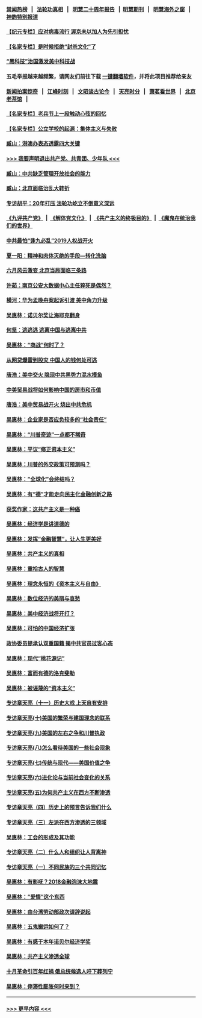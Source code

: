 #### [禁闻热榜](热点新闻.md?=0)  &nbsp;&nbsp;|&nbsp;&nbsp; [法轮功真相](https://github.com/gfw-breaker/truth/blob/master/README.md?=0) &nbsp;&nbsp;|&nbsp;&nbsp; [明慧二十周年报告](https://github.com/gfw-breaker/mh-reports/blob/master/README.md?=0) &nbsp;&nbsp;|&nbsp;&nbsp;[明慧期刊](https://github.com/gfw-breaker/mh-qikan) &nbsp;&nbsp;|&nbsp;&nbsp; [明慧海外之窗](https://github.com/gfw-breaker/mh-news/blob/master/README.md?=0) &nbsp;&nbsp;|&nbsp;&nbsp; [神韵特别报道](https://github.com/gfw-breaker/mh-news/blob/master/shenyun.md?=0)
#### [【纪元专栏】应对病毒流行 渥京未以加人为先引担忧](../pages/nsc423/n11875714.md?t=03042131) 
#### [【名家专栏】是时候拒绝“封杀文化”了](../pages/nsc423/n11814093.md?t=03042131) 
#### [“黑科技”治国激发美中科技战](../pages/nsc423/n11638056.md?t=03042131) 
#### 五毛举报越来越频繁，请网友们前往下载 [一键翻墙软件](https://github.com/gfw-breaker/ssr-accounts)，并将此项目推荐给亲友
#### [新闻拍案惊奇](https://github.com/gfw-breaker/banned-news/blob/master/pages/link4.md) &nbsp;&nbsp;|&nbsp;&nbsp; [江峰时刻](https://github.com/gfw-breaker/banned-news/blob/master/pages/link4.md) &nbsp;&nbsp;|&nbsp;&nbsp; [文昭谈古论今](https://github.com/gfw-breaker/banned-news/blob/master/pages/link4.md) &nbsp;&nbsp;|&nbsp;&nbsp; [天亮时分](https://github.com/gfw-breaker/banned-news/blob/master/pages/link4.md) &nbsp;&nbsp;|&nbsp;&nbsp; [萧茗看世界](https://github.com/gfw-breaker/banned-news/blob/master/pages/link4.md) &nbsp;&nbsp;|&nbsp;&nbsp; [北京老茶馆](https://github.com/gfw-breaker/banned-news/blob/master/pages/link4.md) &nbsp;&nbsp;|&nbsp;&nbsp; 
#### [【名家专栏】老兵节上一段触动心弦的回忆](../pages/nsc423/n11646016.md?t=03042131) 
#### [【名家专栏】公立学校的起源：集体主义与失败](../pages/nsc423/n11601833.md?t=03042131) 
#### [臧山：港澳办表态透露四大关键](../pages/nsc423/n11421628.md?t=03042131) 
#### [>>> 我要声明退出共产党、共青团、少年队 <<<](https://github.com/begood0513/goodnews/blob/master/quit/letter.md) 
#### [臧山：中共缺乏管理开放社会的能力](../pages/nsc423/n11407457.md?t=03042131) 
#### [臧山：北京面临治乱大转折](../pages/nsc423/n11406895.md?t=03042131) 
#### [专访胡平：20年打压 法轮功屹立不倒意义深远](../pages/nsc423/n11398800.md?t=03042131) 
#### [《九评共产党》](https://github.com/begood0513/9ping.md/blob/master/README.md) &nbsp;|&nbsp; [《解体党文化》](../../../../jtdwh.md/blob/master/README.md)  &nbsp;|&nbsp; [《共产主义的终极目的》](../../../../gczydzjmd.md/blob/master/README.md) &nbsp;|&nbsp; [《魔鬼在统治我们的世界》](../../../../mgztzwmdsj.md/blob/master/README.md) 
#### [中共最怕“逢九必乱”2019人权战开火](../pages/nsc423/n11385248.md?t=03042131) 
#### [夏一阳：精神和肉体灭绝的手段—转化洗脑](../pages/nsc423/n11368250.md?t=03042131) 
#### [六月风云激变 北京当局面临三条路](../pages/nsc423/n11313668.md?t=03042131) 
#### [许茹：南京公安大数据中心主任猝死是偶然？](../pages/nsc423/n11064744.md?t=03042131) 
#### [横河：华为孟晚舟案起诉引渡 美中角力升级](../pages/nsc423/n11027230.md?t=03042131) 
#### [吴惠林：诺贝尔奖让海耶克翻身](../pages/nsc423/n10890049.md?t=03042131) 
#### [何坚：逃逃逃 逃离中国与逃离中共](../pages/nsc423/n10592891.md?t=03042131) 
#### [吴惠林：“商战”何时了？](../pages/nsc423/n10573558.md?t=03042131) 
#### [从网贷爆雷到股灾 中国人的钱何处可逃](../pages/nsc423/n10572800.md?t=03042131) 
#### [唐浩：美中交火 隐现中共黑势力混水摸鱼](../pages/nsc423/n10544040.md?t=03042131) 
#### [中美贸易战将如何影响中国的房市和币值](../pages/nsc423/n10543697.md?t=03042131) 
#### [唐浩：美中贸易战开火 烧出中共危机](../pages/nsc423/n10540126.md?t=03042131) 
#### [吴惠林：企业家是否应负较多的“社会责任”](../pages/nsc423/n10535022.md?t=03042131) 
#### [吴惠林：“川普奇迹”一点都不稀奇](../pages/nsc423/n10512808.md?t=03042131) 
#### [吴惠林：平议“修正资本主义”](../pages/nsc423/n10495724.md?t=03042131) 
#### [吴惠林：川普的外交政策可预测吗？](../pages/nsc423/n10462387.md?t=03042131) 
#### [吴惠林：“全球化”会终结吗？](../pages/nsc423/n10452838.md?t=03042131) 
#### [吴惠林：有“德”才能走向民主化金融创新之路](../pages/nsc423/n10432292.md?t=03042131) 
#### [获奖作家：这共产主义是一种癌](../pages/nsc423/n10431541.md?t=03042131) 
#### [吴惠林：经济学是讲道德的](../pages/nsc423/n10398014.md?t=03042131) 
#### [吴惠林：发挥“金融智慧”，让人生更美好](../pages/nsc423/n10375019.md?t=03042131) 
#### [吴惠林：共产主义的真相](../pages/nsc423/n10351394.md?t=03042131) 
#### [吴惠林：重拾古人的智慧](../pages/nsc423/n10337691.md?t=03042131) 
#### [吴惠林：理念永恒的《资本主义与自由》](../pages/nsc423/n10316274.md?t=03042131) 
#### [吴惠林：数位经济的美丽与哀愁](../pages/nsc423/n10292946.md?t=03042131) 
#### [吴惠林：美中经济战将开打？](../pages/nsc423/n10258825.md?t=03042131) 
#### [吴惠林：可怕的中国经济扩张](../pages/nsc423/n10219147.md?t=03042131) 
#### [政协委员提承认双重国籍 揭中共官员过客心态](../pages/nsc423/n10208809.md?t=03042131) 
#### [吴惠林：现代“桃花源记”](../pages/nsc423/n10185234.md?t=03042131) 
#### [吴惠林：富而有德的洛克斐勒](../pages/nsc423/n10142264.md?t=03042131) 
#### [吴惠林：被诬蔑的“资本主义”](../pages/nsc423/n10124816.md?t=03042131) 
#### [专访章天亮（十一）历史大戏 上天自有安排](../pages/nsc423/n10094905.md?t=03042131) 
#### [专访章天亮(十)美国的繁荣与建国理念的联系](../pages/nsc423/n10094899.md?t=03042131) 
#### [专访章天亮(九)美国的左右之争和川普执政](../pages/nsc423/n10094889.md?t=03042131) 
#### [专访章天亮(八)怎么看待美国的一些社会现象](../pages/nsc423/n10094857.md?t=03042131) 
#### [专访章天亮(七)传统与现代——美国价值之争](../pages/nsc423/n10093140.md?t=03042131) 
#### [专访章天亮(六)进化论与当前社会变化的关系](../pages/nsc423/n10092036.md?t=03042131) 
#### [专访章天亮(五)为何共产主义在西方不断渗透](../pages/nsc423/n10083620.md?t=03042131) 
#### [专访章天亮（四）历史上的预言告诉我们什么](../pages/nsc423/n10083606.md?t=03042131) 
#### [专访章天亮（三）左派在西方渗透的三领域](../pages/nsc423/n10081115.md?t=03042131) 
#### [吴惠林：工会的形成及其功能](../pages/nsc423/n10080633.md?t=03042131) 
#### [专访章天亮（二）什么人和组织让人背离神](../pages/nsc423/n10076637.md?t=03042131) 
#### [专访章天亮（一）不同民族的三个共同记忆](../pages/nsc423/n10074188.md?t=03042131) 
#### [吴惠林：有影呒？2018金融泡沫大地震](../pages/nsc423/n10040534.md?t=03042131) 
#### [吴惠林：“爱情”这个东西](../pages/nsc423/n10019423.md?t=03042131) 
#### [吴惠林：由台湾劳动部政次请辞说起](../pages/nsc423/n9979679.md?t=03042131) 
#### [吴惠林：五鬼搬运如何了？](../pages/nsc423/n9925338.md?t=03042131) 
#### [吴惠林：有感于本年诺贝尔经济学奖](../pages/nsc423/n9871883.md?t=03042131) 
#### [吴惠林：共产主义渗透全球](../pages/nsc423/n9812748.md?t=03042131) 
#### [十月革命引百年红祸 俄总统候选人吁下葬列宁](../pages/nsc423/n9810182.md?t=03042131) 
#### [吴惠林：停滞性膨胀何时来到？](../pages/nsc423/n9764136.md?t=03042131) 

----
#### [ >>> 更早内容 <<< ](../indexes/nsc423-earlier.md)
